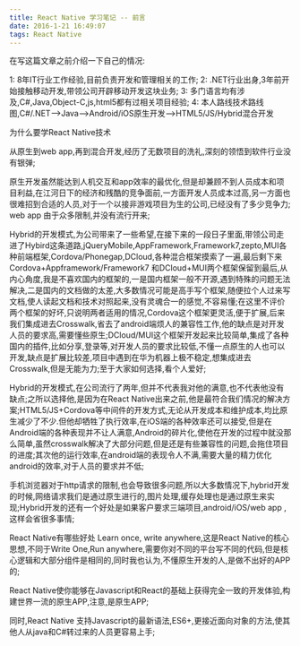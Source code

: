 ```yaml
---
title: React Native 学习笔记 -- 前言
date: 2016-1-21 16:49:07
tags: React Native
---
```

在写这篇文章之前介绍一下自己的情况:

1: 8年IT行业工作经验,目前负责开发和管理相关的工作;
2: .NET行业出身,3年前开始接触移动开发,带领公司开辟移动开发这块业务;
3: 多门语言均有涉及,C#,Java,Object-C,js,html5都有过相关项目经验;
4: 本人路线技术路线图,C#/.NET—>Java—>Android/iOS原生开发—>HTML5/JS/Hybrid混合开发

为什么要学React Native技术
<!--more-->

从原生到web app,再到混合开发,经历了无数项目的洗礼,深刻的领悟到软件行业没有银弹;

原生开发虽然能达到人机交互和app效率的最优化,但是却兼顾不到人员成本和项目利益,在江河日下的经济和残酷的竞争面前,一方面开发人员成本过高,另一方面也很难招到合适的人员,对于一个以接非游戏项目为生的公司,已经没有了多少竞争力;  web app 由于众多限制,并没有流行开来;

Hybrid的开发模式,为公司带来了一些希望,在接下来的一段日子里面,带领公司走进了Hybird这条道路,jQueryMobile,AppFramework,Framework7,zepto,MUI各种前端框架,Cordova/Phonegap,DCloud,各种混合框架摸索了一遍,最后剩下来Cordova+Appframework/Framework7 和DCloud+MUI两个框架保留到最后,从内心角度,我是不喜欢国内的框架的,一是国内框架一般不开源,遇到特殊的问题无法解决,二是国内的文档做的太差,大多数情况可能是高手写个框架,随便拉个人过来写文档,使人读起文档和技术对照起来,没有灵魂合一的感觉,不容易懂;在这里不评价两个框架的好坏,只说明两者适用的情况,Cordova这个框架更灵活,便于扩展,后来我们集成进去Crosswalk,省去了android端烦人的兼容性工作,他的缺点是对开发人员的要求高,需要懂些原生;DCloud/MUI这个框架开发起来比较简单,集成了各种国内的插件,比如分享,登录等,对开发人员的要求比较低,不懂一点原生的人也可以开发,缺点是扩展比较差,项目中遇到在华为机器上极不稳定,想集成进去Crosswalk,但是无能为力;至于大家如何选择,看个人爱好;

Hybrid的开发模式,在公司流行了两年,但并不代表我对他的满意,也不代表他没有缺点;之所以选择他,是因为在React Native出来之前,他是最符合我们情况的解决方案;HTML5/JS+Cordova等中间件的开发方式,无论从开发成本和维护成本,均比原生减少了不少.但他却牺牲了执行效率,在iOS端的各种效率还可以接受,但是在Android端的各种表现并不让人满意,Android的碎片化,使他在开发的过程中就没那么简单,虽然crosswalk解决了大部分问题,但是还是有些兼容性的问题,会拖住项目的进度;其次他的运行效率,在android端的表现令人不满,需要大量的精力优化android的效率,对于人员的要求并不低;

手机浏览器对于http请求的限制,也会导致很多问题,所以大多数情况下,hybrid开发的时候,网络请求我们是通过原生进行的,图片处理,缓存处理也是通过原生来实现;Hybrid开发的还有一个好处是如果客户要求三端项目,android/iOS/web app ,这样会省很多事情;

React Native有哪些好处
Learn once, write anywhere,这是React Native的核心思想,不同于Write One,Run anywhere,需要你对不同的平台写不同的代码,但是核心逻辑和大部分组件是相同的,同时我也认为,不懂原生开发的人,是做不出好的APP的;

React Native使你能够在Javascript和React的基础上获得完全一致的开发体验,构建世界一流的原生APP,注意,是原生APP;

同时,React Native 支持Javascript的最新语法,ES6+,更接近面向对象的方法,使其他人从java和C#转过来的人员更容易上手;
